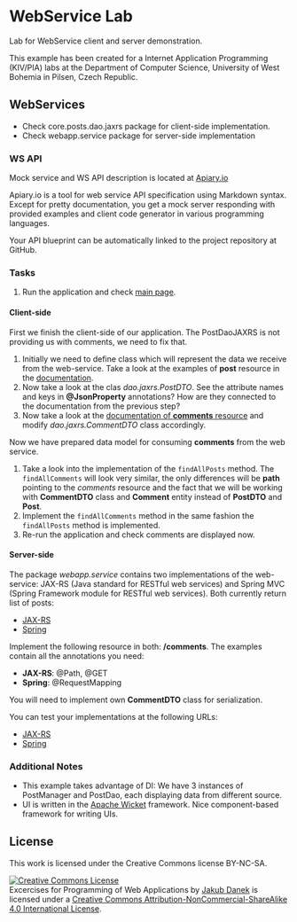 WebService Lab
==========

Lab for WebService client and server demonstration.


This example has been created for a Internet Application Programming (KIV/PIA) labs at the Department of Computer Science,
University of West Bohemia in Pilsen, Czech Republic.

## WebServices

* Check core.posts.dao.jaxrs package for client-side implementation.
* Check webapp.service package for server-side implementation

### WS API

Mock service and WS API description is located at [Apiary.io](http://docs.springlab.apiary.io/)

Apiary.io is a tool for web service API specification using Markdown syntax. Except for pretty documentation,
you get a mock server responding with provided examples and client code generator in various programming languages.

Your API blueprint can be automatically linked to the project repository at GitHub.

### Tasks

1. Run the application and check [main page](http://localhost:8080/).

#### Client-side

First we finish the client-side of our application. The PostDaoJAXRS is not providing us with comments, we need to fix that.

1. Initially we need to define class which will represent the data we receive from the web-service. Take a look at the 
examples of **post** resource in the [documentation](https://springlab.docs.apiary.io/#reference/posts/posts-collection/list-all-posts).
1. Now take a look at the clas *dao.jaxrs.PostDTO*. See the attribute names and keys in **@JsonProperty** annotations? How
are they connected to the documentation from the previous step?
1. Now take a look at the [documentation of **comments** resource](https://springlab.docs.apiary.io/#reference/posts/comments-collection/list-all-comments)
and modify *dao.jaxrs.CommentDTO* class accordingly.

Now we have prepared data model for consuming **comments** from the web service.

1. Take a look into the implementation of the ```findAllPosts``` method. The ```findAllComments``` will look very similar,
the only differences will be **path** pointing to the *comments* resource and the fact that we will be working with 
**CommentDTO** class and **Comment** entity instead of **PostDTO** and **Post**.
1. Implement the ```findAllComments``` method in the same fashion the ```findAllPosts``` method is implemented.
1. Re-run the application and check comments are displayed now. 

#### Server-side

The package *webapp.service* contains two implementations of the web-service: JAX-RS (Java standard for RESTful web services)
and Spring MVC (Spring Framework module for RESTful web services). Both currently return list of posts:

* [JAX-RS](http://localhost:8080/jaxrsapi/posts)
* [Spring](http://localhost:8080/posts)

Implement the following resource in both: **/comments**. The examples contain all the annotations you need:

* **JAX-RS**: @Path, @GET
* **Spring**: @RequestMapping

You will need to implement own **CommentDTO** class for serialization.

You can test your implementations at the following URLs:

* [JAX-RS](http://localhost:8080/test/jaxrs)
* [Spring](http://localhost:8080/test/spring)

### Additional Notes

* This example takes advantage of DI: We have 3 instances of PostManager and PostDao, each displaying data from different
source.
* UI is written in the [Apache Wicket](https://wicket.apache.org/) framework. Nice component-based framework for writing UIs.

## License

This work is licensed under the Creative Commons license BY-NC-SA.

<a rel="license" href="http://creativecommons.org/licenses/by-nc-sa/4.0/"><img alt="Creative Commons License" style="border-width:0" src="https://i.creativecommons.org/l/by-nc-sa/4.0/88x31.png" /></a><br /><span xmlns:dct="http://purl.org/dc/terms/" property="dct:title">Excercises for Programming of Web Applications</span> by <a xmlns:cc="http://creativecommons.org/ns#" href="http://daneka.org" property="cc:attributionName" rel="cc:attributionURL">Jakub Danek</a> is licensed under a <a rel="license" href="http://creativecommons.org/licenses/by-nc-sa/4.0/">Creative Commons Attribution-NonCommercial-ShareAlike 4.0 International License</a>.
